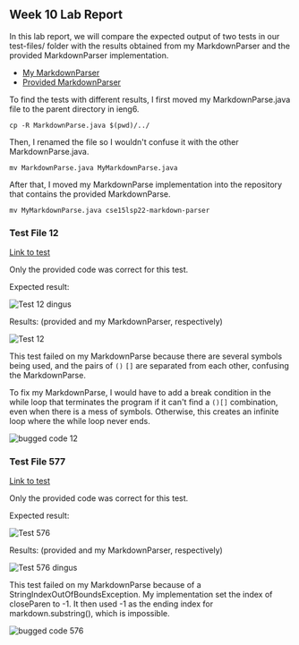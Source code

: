 ## Week 10 Lab Report

In this lab report, we will compare the expected output of two tests in our test-files/ folder with the results obtained from my MarkdownParser and the provided MarkdownParser implementation.

* [My MarkdownParser](https://github.com/TheSeb72/markdown-parser)
* [Provided MarkdownParser](https://github.com/nidhidhamnani/markdown-parser)

To find the tests with different results, I first moved my MarkdownParse.java file to the parent directory in ieng6.

`cp -R MarkdownParse.java $(pwd)/../`

Then, I renamed the file so I wouldn't confuse it with the other MarkdownParse.java.

`mv MarkdownParse.java MyMarkdownParse.java`

After that, I moved my MarkdownParse implementation into the repository that contains the provided MarkdownParse.

`mv MyMarkdownParse.java cse15lsp22-markdown-parser`

### Test File 12

[Link to test](https://github.com/nidhidhamnani/markdown-parser/blob/main/test-files/12.md)

Only the provided code was correct for this test.

Expected result:

![Test 12 dingus](https://user-images.githubusercontent.com/90715607/171524894-725a8a6b-adc8-4ec6-be2e-3768973a5c49.PNG)

Results: (provided and my MarkdownParser, respectively)

![Test 12](https://user-images.githubusercontent.com/90715607/171524901-4e0bf1d1-9f1d-4308-b300-37017a1a5c86.PNG)

This test failed on my MarkdownParse because there are several symbols being used,
and the pairs of `()` `[]` are separated from each other, confusing the MarkdownParse.

To fix my MarkdownParse, I would have to add a break condition in the while loop that
terminates the program if it can't find a `()[]` combination, even when there is a
mess of symbols. Otherwise, this creates an infinite loop where the while loop never ends.

![bugged code 12](https://user-images.githubusercontent.com/90715607/171527604-40420359-1686-4fcc-96fa-96d14d999c9a.PNG)

### Test File 577

[Link to test](https://github.com/nidhidhamnani/markdown-parser/blob/main/test-files/577.md)

Only the provided code was correct for this test.

Expected result:

![Test 576](https://user-images.githubusercontent.com/90715607/171527012-27955ca4-3e64-4f1c-8777-e683fd9b312d.PNG)

Results: (provided and my MarkdownParser, respectively)

![Test 576 dingus](https://user-images.githubusercontent.com/90715607/171526689-7f5d65cc-56d4-4b30-8976-2450e210ca7c.PNG)

This test failed on my MarkdownParse because of a StringIndexOutOfBoundsException. My implementation set the index
of closeParen to -1. It then used -1 as the ending index for markdown.substring(), which is impossible.

![bugged code 576](https://user-images.githubusercontent.com/90715607/171527592-a8964de0-7bd2-4d32-abc4-381741b6b096.PNG)
